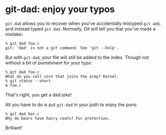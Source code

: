 git-dad: enjoy your typos
=======

`git-dad` allows you to recover when you've accidentally mistyped `git add`,
and instead typed `git dad`.  Normally, Git will tell you that you've made
a mistake:

```
% git dad foo.c
git: 'dad' is not a git command. See 'git --help'.
```

But with `git-dad`, your file will still be added to the index.  Though not
without a bit of punishment for your typo:

```
% git dad foo.c
What do you call corn that joins the army? Kernel.
% git status --short
A foo.c
```

That's right, you get a dad joke!

All you have to do is put `git-dad` in your path to enjoy the puns:

```
% git dad bar.c
Why do bears have hairy coats? Fur protection.
```

Brilliant!

